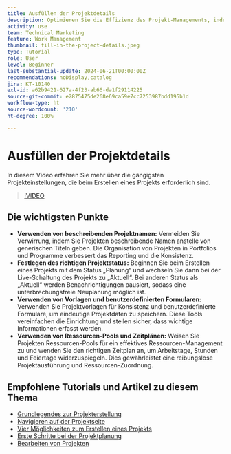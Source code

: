 ```yaml
---
title: Ausfüllen der Projektdetails
description: Optimieren Sie die Effizienz des Projekt-Managements, indem Sie beschreibende Namen verwenden, geeignete Status festlegen, den richtigen Zeitplanmodus auswählen, Vorlagen und benutzerdefinierte Formulare verwenden und Ressourcen mit Ressourcen-Pools und Zeitplänen verwalten.
activity: use
team: Technical Marketing
feature: Work Management
thumbnail: fill-in-the-project-details.jpeg
type: Tutorial
role: User
level: Beginner
last-substantial-update: 2024-06-21T00:00:00Z
recommendations: noDisplay,catalog
jira: KT-10140
exl-id: a62b9421-627a-4f23-ab66-da1f29114225
source-git-commit: e2875475de268e69ca59e7cc7253987bdd195b1d
workflow-type: ht
source-wordcount: '210'
ht-degree: 100%

---
```


# Ausfüllen der Projektdetails

In diesem Video erfahren Sie mehr über die gängigsten Projekteinstellungen, die beim Erstellen eines Projekts erforderlich sind.


>[!VIDEO](https://video.tv.adobe.com/v/3430410/?quality=12&learn=on&enablevpops)

## Die wichtigsten Punkte

* **Verwenden von beschreibenden Projektnamen:** Vermeiden Sie Verwirrung, indem Sie Projekten beschreibende Namen anstelle von generischen Titeln geben. Die Organisation von Projekten in Portfolios und Programme verbessert das Reporting und die Konsistenz. 
* **Festlegen des richtigen Projektstatus:** Beginnen Sie beim Erstellen eines Projekts mit dem Status „Planung“ und wechseln Sie dann bei der Live-Schaltung des Projekts zu „Aktuell“. Bei anderen Status als „Aktuell“ werden Benachrichtigungen pausiert, sodass eine unterbrechungsfreie Neuplanung möglich ist. 
* **Verwenden von Vorlagen und benutzerdefinierten Formularen:** Verwenden Sie Projektvorlagen für Konsistenz und benutzerdefinierte Formulare, um eindeutige Projektdaten zu speichern. Diese Tools vereinfachen die Einrichtung und stellen sicher, dass wichtige Informationen erfasst werden.
* **Verwenden von Ressourcen-Pools und Zeitplänen:** Weisen Sie Projekten Ressourcen-Pools für ein effektives Ressourcen-Management zu und wenden Sie den richtigen Zeitplan an, um Arbeitstage, Stunden und Feiertage widerzuspiegeln. Dies gewährleistet eine reibungslose Projektausführung und Ressourcen-Zuordnung.



## Empfohlene Tutorials und Artikel zu diesem Thema

* [Grundlegendes zur Projekterstellung](/help/manage-work/projects/understand-basic-project-creation.md)
* [Navigieren auf der Projektseite](/help/manage-work/projects/navigate-the-project-page.md)
* [Vier Möglichkeiten zum Erstellen eines Projekts](/help/manage-work/projects/understand-other-ways-to-create-projects.md)
* [Erste Schritte bei der Projektplanung](/help/manage-work/projects/getting-started-plan-a-project.md)
* [Bearbeiten von Projekten](https://experienceleague.adobe.com/de/docs/workfront/using/manage-work/projects/manage-projects/edit-projects)
